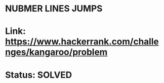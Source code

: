 # NUBMER LINES JUMPS
# Link: https://www.hackerrank.com/challenges/kangaroo/problem
# Status: SOLVED